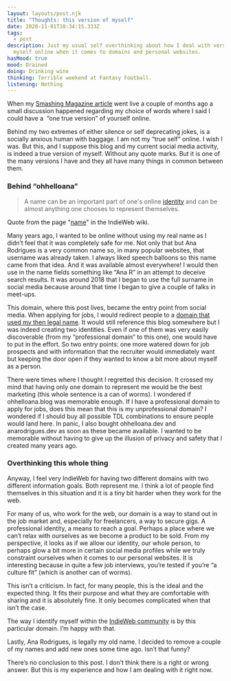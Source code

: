 ```yaml
---
layout: layouts/post.njk
title: "Thoughts: this version of myself"
date: 2020-11-01T18:34:15.333Z
tags:
  - post
description: Just my usual self overthinking about how I deal with versions of
  myself online when it comes to domains and personal websites.
hasMood: true
mood: Drained
doing: Drinking wine
thinking: Terrible weekend at Fantasy Football.
listening: Nothing
---
```

When my [Smashing Magazine article](https://ohhelloana.blog/article-at-smashing-magazine/) went live a couple of months ago a small discussion happened regarding my choice of words where I said I could have a  “one true version” of yourself online. 

Behind my two extremes of either silence or self deprecating jokes, is a socially anxious human with baggage. I am not my “true self” online. I wish I was. But this, and I suppose this blog and my current social media activity, is indeed a true version of myself. Without any quote marks. But it is one of the many versions I have and they all have many things in common between them.

### Behind “ohhelloana”

> A name can be an important part of one's online [identity](https://indieweb.org/identity) and can be almost anything one chooses to represent themselves.

Quote from the page "[name](https://indieweb.org/name)" in the IndieWeb wiki.

Many years ago, I wanted to be online without using my real name as I didn’t feel that it was completely safe for me. Not only that but Ana Rodrigues is a very common name so, in many popular websites, that username was already taken. I always liked speech balloons so this name came from that idea. And it was available almost everywhere! I would then use in the name fields something like “Ana R” in an attempt to deceive search results. It was around 2018 that I began to use the full surname in social media because around that time I began to give a couple of talks in meet-ups.

This domain, where this post lives, became the entry point from social media. When applying for jobs, I would redirect people to a [domain that used my then legal name](http://anarodrigu.es). It would still reference this blog somewhere but I was indeed creating two identities. Even if one of them was very easily discoverable (from my “professional domain” to this one), one would have to put in the effort. So two entry points: one more watered down for job prospects and with information that the recruiter would immediately want but keeping the door open if they wanted to know a bit more about myself as a person. 

There were times where I thought I regretted this decision. It crossed my mind that having only one domain to represent me would be the best marketing (this whole sentence is a can of worms). I wondered if ohhelloana.blog was memorable enough. If I have a professional domain to apply for jobs, does this mean that this is my unprofessional domain? I wondered if I should buy all possible TDL combinations to ensure people would land here. In panic, I also bought ohhelloana.dev and anarodrigues.dev as soon as these became available. I wanted to be memorable without having to give up the illusion of privacy and safety that I created many years ago.

### Overthinking this whole thing

Anyway, I feel very IndieWeb for having two different domains with two different information goals. Both represent me. I think a lot of people find themselves in this situation and it is a tiny bit harder when they work for the web. 

For many of us, who work for the web, our domain is a way to stand out in the job market and, especially for freelancers, a way to secure gigs. A professional identity, a means to reach a goal. Perhaps a place where we can’t relax with ourselves as we become a product to be sold. From my perspective, it looks as if we allow our identity, our whole person, to perhaps glow a bit more in certain social media profiles while we truly constraint ourselves when it comes to our personal websites. It is interesting because in quite a few job interviews, you’re tested if you’re “a culture fit” (which is another can of worms). 

This isn’t a criticism. In fact, for many people, this is the ideal and the expected thing. It fits their purpose and what they are comfortable with sharing and it is absolutely fine. It only becomes complicated when that isn’t the case. 

The way I identify myself within the [IndieWeb community](https://indieweb.org/User:Ohhelloana.blog) is by this particular domain. I’m happy with that. 

Lastly, Ana Rodrigues, is legally my old name. I decided to remove a couple of my names and add new ones some time ago. Isn’t that funny? 

There’s no conclusion to this post. I don’t think there is a right or wrong answer. But this is my experience and how I am dealing with it right now.